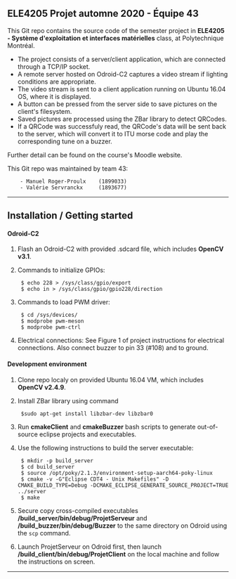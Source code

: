## ELE4205 Projet automne 2020 - Équipe 43

This Git repo contains the source code of the semester project in **ELE4205 - Système d'exploitation et interfaces matérielles** class, at Polytechnique Montréal.

- The project consists of a server/client application, which are connected through a TCP/IP socket. 
- A remote server hosted on Odroid-C2 captures a video stream if lighting conditions are appropriate. 
- The video stream is sent to a client application running on Ubuntu 16.04 OS, where it is displayed. 
- A button can be pressed from the server side to save pictures on the client's filesystem. 
- Saved pictures are processed using the ZBar library to detect QRCodes. 
- If a QRCode was successfuly read, the QRCode's data will be sent back to the server, which will convert it to ITU morse code and play the corresponding tune on a buzzer.

Further detail can be found on the course's Moodle website.

This Git repo was maintained by team 43:

        - Manuel Roger-Proulx    (1899033)
        - Valérie Servranckx     (1893677)
        
---

## Installation / Getting started

#### Odroid-C2 
1. Flash an Odroid-C2 with provided .sdcard file, which includes **OpenCV v3.1**.
2. Commands to initialize GPIOs: 

        $ echo 228 > /sys/class/gpio/export
        $ echo in > /sys/class/gpio/gpio228/direction

3. Commands to load PWM driver:

        $ cd /sys/devices/
        $ modprobe pwm-meson
        $ modprobe pwm-ctrl
        
4. Electrical connections: See Figure 1 of project instructions for electrical connections. Also connect buzzer to pin 33 (#108) and to ground.

#### Development environment
1. Clone repo localy on provided Ubuntu 16.04 VM, which includes **OpenCV v2.4.9**.
2. Install ZBar library using command

        $sudo apt-get install libzbar-dev libzbar0
        
3. Run **cmakeClient** and **cmakeBuzzer** bash scripts to generate out-of-source eclipse projects and executables.
4. Use the following instructions to build the server executable:
        
        $ mkdir -p build_server
        $ cd build_server
        $ source /opt/poky/2.1.3/environment-setup-aarch64-poky-linux
        $ cmake -v -G"Eclipse CDT4 - Unix Makefiles" -D CMAKE_BUILD_TYPE=Debug -DCMAKE_ECLIPSE_GENERATE_SOURCE_PROJECT=TRUE ../server
        $ make

5. Secure copy cross-compiled executables **/build_server/bin/debug/ProjetServeur** and **/build_buzzer/bin/debug/Buzzer** to the same directory on Odroid using the `scp` command.
6. Launch ProjetServeur on Odroid first, then launch **/build_client/bin/debug/ProjetClient** on the local machine and follow the instructions on screen.

---